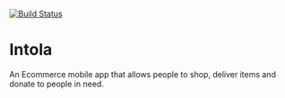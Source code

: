 <a href="https://github.com/Kodrillar/Intola/client/actions"><img src="https://github.com/Kodrillar/Intola/client/workflows/intola-unit-tests/badge.svg" alt="Build Status"></a>

# Intola

An Ecommerce mobile app that allows people to shop, deliver items and donate to people in need.

